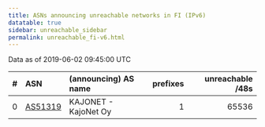 ```yaml
---
title: ASNs announcing unreachable networks in FI (IPv6)
datatable: true
sidebar: unreachable_sidebar
permalink: unreachable_fi-v6.html
---
```


Data as of 2019-06-02 09:45:00 UTC


<div class="datatable-begin"></div>

|   # | ASN                                    | (announcing) AS name   |   prefixes |   unreachable /48s |
|----:|:---------------------------------------|:-----------------------|-----------:|-------------------:|
|   0 | [AS51319](unreachable_AS51319-v6.html) | KAJONET - KajoNet Oy   |          1 |              65536 |

<div class="datatable-end"></div>